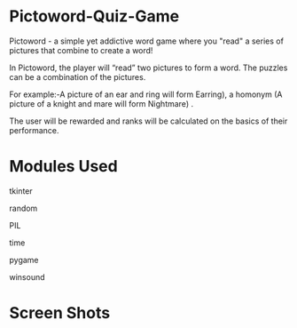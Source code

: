 # Pictoword-Quiz-Game

Pictoword - a simple yet addictive word game where you "read" a series of pictures that combine to create a word!  ​

In Pictoword, the player will “read” two pictures to form a word. The puzzles can be a combination of the pictures. ​

For example:-A picture of an ear and ring will form Earring), a homonym (A picture of a knight and mare will form Nightmare) .​

The user will be rewarded and ranks will be calculated on the basics of their performance.

# Modules Used

tkinter 

random 

PIL  

time 

pygame  

winsound 

# Screen Shots

 

